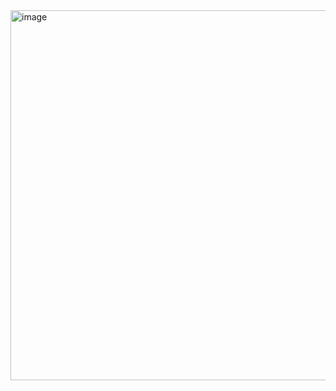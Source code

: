 


<img width="1162" height="592" alt="image" src="https://github.com/user-attachments/assets/a5e9d636-4498-450f-94a2-00724568571d" />

